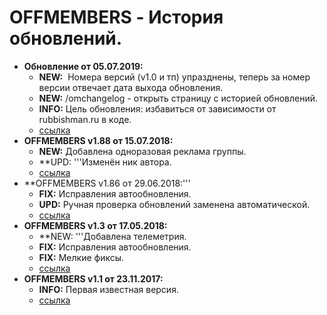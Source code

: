 # OFFMEMBERS - История обновлений.
* **Обновление от 05.07.2019:**
  * **NEW:**  Номера версий (v1.0 и тп) упразднены, теперь за номер версии отвечает дата выхода обновления. 
  * **NEW:** /omchangelog - открыть страницу с историей обновлений.  
  * **INFO:** Цель обновления: избавиться от зависимости от rubbishman.ru в коде. 
  * [ссылка](https://raw.githubusercontent.com/qrlk/offmembers/64552c2b52e52242e5f1d0f020c0d93af726ac81/!offmembers.lua)
* **OFFMEMBERS v1.88 от 15.07.2018:**
  * **NEW:** Добавлена одноразовая реклама группы. 
  * **UPD: '''Изменён ник автора. 
  * [ссылка](https://raw.githubusercontent.com/qrlk/offmembers/94eebe45812600bcc2b634cdd6597a72b7122fc9/!offmembers.lua)
* **OFFMEMBERS v1.86 от 29.06.2018:'''
  * **FIX:** Исправления автообновления.
  * **UPD:** Ручная проверка обновлений заменена автоматической. 
  * [ссылка](https://raw.githubusercontent.com/qrlk/offmembers/c41f03b1697e4e665afad8e9e26e232446141c42/!offmembers.lua)
* **OFFMEMBERS v1.3 от 17.05.2018:**
  * **NEW: '''Добавлена телеметрия.
  * **FIX:** Исправления автообновления.
  * **FIX:** Мелкие фиксы. 
  * [ссылка](https://raw.githubusercontent.com/qrlk/offmembers/11c62234cf6a4b772ee735c94e8c838dfcef924b/!adblock.lua)
* **OFFMEMBERS v1.1 от 23.11.2017:**
  * **INFO:** Первая известная версия. 
  * [ссылка](https://raw.githubusercontent.com/qrlk/offmembers/fb60179017f49cfa53d7887df6d39184fe57900e/!offmembers.lua)
